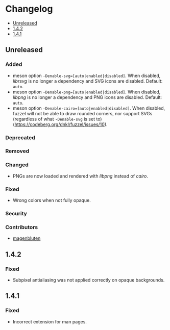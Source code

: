 # Changelog

* [Unreleased](#unreleased)
* [1.4.2](#1-4-2)
* [1.4.1](#1-4-1)


## Unreleased
### Added

* meson option `-Denable-svg=[auto|enabled|disabled]`. When disabled,
  _librsvg_ is no longer a dependency and SVG icons are
  disabled. Default: `auto`.
* meson option `-Denable-png=[auto|enabled|disabled]`. When disabled,
  _libpng_ is no longer a dependency and PNG icons are
  disabled. Default: `auto`.
* meson option `-Denable-cairo=[auto|enabled|disabled]`. When
  disabled, fuzzel will not be able to draw rounded corners, nor
  support SVGs (regardless of what `-Denable-svg` is set to)
  (https://codeberg.org/dnkl/fuzzel/issues/10).


### Deprecated
### Removed
### Changed

* PNGs are now loaded and rendered with _libpng_ instead of _cairo_.


### Fixed

* Wrong colors when not fully opaque.


### Security
### Contributors

* [magenbluten](https://codeberg.org/magenbluten)


## 1.4.2

### Fixed

* Subpixel antialiasing was not applied correctly on opaque
  backgrounds.


## 1.4.1

### Fixed

* Incorrect extension for man pages.
